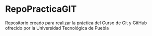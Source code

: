 # RepoPracticaGIT
Repositorio creado para realizar la práctica del Curso de Git y GitHub ofrecido por la Universidad Tecnológica de Puebla
